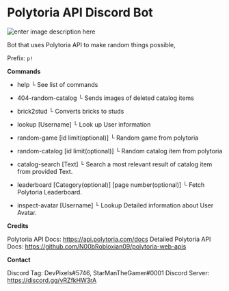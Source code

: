 # Polytoria API Discord Bot
![enter image description here](https://i.imgur.com/GQ8DtNN.png)

Bot that uses Polytoria API to make random things possible,

Prefix: `p!`

**Commands**
 - help
	└ See list of commands
	
- 404-random-catalog
        └ Sends images of deleted catalog items
	
- brick2stud
        └ Converts bricks to studs
	
- lookup [Username]
	└ Look up User information
	
- random-game [id limit(optional)]
	└ Random game from polytoria
	
- random-catalog [id limit(optional)]
	└ Random catalog item from polytoria
	
- catalog-search [Text]
	└ Search a most relevant result of catalog item from provided Text.
	
- leaderboard [Category(optional)] [page number(optional)]
 	└ Fetch Polytoria Leaderboard.

- inspect-avatar [Username]
 	└ Lookup Detailed information about User Avatar.

**Credits**
	
Polytoria API Docs: https://api.polytoria.com/docs
Detailed Polytoria API Docs: https://github.com/N00bRobloxian09/polytoria-web-apis

**Contact**

Discord Tag: DevPixels#5746, StarManTheGamer#0001
Discord Server: https://discord.gg/vRZfkHW3rA
